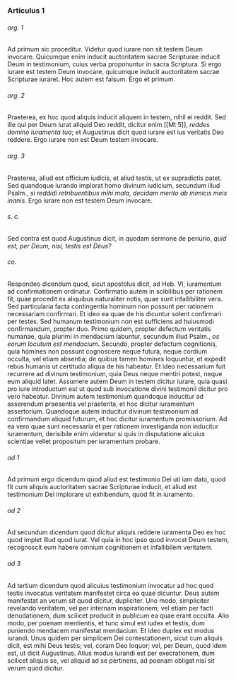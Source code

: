 ### Articulus 1

###### arg. 1
Ad primum sic proceditur. Videtur quod iurare non sit testem Deum invocare. Quicumque enim inducit auctoritatem sacrae Scripturae inducit Deum in testimonium, cuius verba proponuntur in sacra Scriptura. Si ergo iurare est testem Deum invocare, quicumque inducit auctoritatem sacrae Scripturae iuraret. Hoc autem est falsum. Ergo et primum.

###### arg. 2
Praeterea, ex hoc quod aliquis inducit aliquem in testem, nihil ei reddit. Sed ille qui per Deum iurat aliquid Deo reddit, dicitur enim [[Mt 5]], *reddes domino iuramenta tua*; et Augustinus dicit quod iurare est ius veritatis Deo reddere. Ergo iurare non est Deum testem invocare.

###### arg. 3
Praeterea, aliud est officium iudicis, et aliud testis, ut ex supradictis patet. Sed quandoque iurando implorat homo divinum iudicium, secundum illud Psalm., *si reddidi retribuentibus mihi mala, decidam merito ab inimicis meis inanis*. Ergo iurare non est testem Deum invocare.

###### s. c.
Sed contra est quod Augustinus dicit, in quodam sermone de periurio, *quid est, per Deum, nisi, testis est Deus?*

###### co.
Respondeo dicendum quod, sicut apostolus dicit, ad Heb. VI, iuramentum ad confirmationem ordinatur. Confirmatio autem in scibilibus per rationem fit, quae procedit ex aliquibus naturaliter notis, quae sunt infallibiliter vera. Sed particularia facta contingentia hominum non possunt per rationem necessariam confirmari. Et ideo ea quae de his dicuntur solent confirmari per testes. Sed humanum testimonium non est sufficiens ad huiusmodi confirmandum, propter duo. Primo quidem, propter defectum veritatis humanae, quia plurimi in mendacium labuntur, secundum illud Psalm., *os eorum locutum est mendacium*. Secundo, propter defectum cognitionis, quia homines non possunt cognoscere neque futura, neque cordium occulta, vel etiam absentia; de quibus tamen homines loquuntur, et expedit rebus humanis ut certitudo aliqua de his habeatur. Et ideo necessarium fuit recurrere ad divinum testimonium, quia Deus neque mentiri potest, neque eum aliquid latet. Assumere autem Deum in testem dicitur iurare, quia quasi pro iure introductum est ut quod sub invocatione divini testimonii dicitur pro vero habeatur. Divinum autem testimonium quandoque inducitur ad asserendum praesentia vel praeterita, et hoc dicitur iuramentum assertorium. Quandoque autem inducitur divinum testimonium ad confirmandum aliquid futurum, et hoc dicitur iuramentum promissorium. Ad ea vero quae sunt necessaria et per rationem investiganda non inducitur iuramentum, derisibile enim videretur si quis in disputatione alicuius scientiae vellet propositum per iuramentum probare.

###### ad 1
Ad primum ergo dicendum quod aliud est testimonio Dei uti iam dato, quod fit cum aliquis auctoritatem sacrae Scripturae inducit, et aliud est testimonium Dei implorare ut exhibendum, quod fit in iuramento.

###### ad 2
Ad secundum dicendum quod dicitur aliquis reddere iuramenta Deo ex hoc quod implet illud quod iurat. Vel quia in hoc ipso quod invocat Deum testem, recognoscit eum habere omnium cognitionem et infallibilem veritatem.

###### ad 3
Ad tertium dicendum quod alicuius testimonium invocatur ad hoc quod testis invocatus veritatem manifestet circa ea quae dicuntur. Deus autem manifestat an verum sit quod dicitur, dupliciter. Uno modo, simpliciter revelando veritatem, vel per internam inspirationem; vel etiam per facti denudationem, dum scilicet producit in publicum ea quae erant occulta. Alio modo, per poenam mentientis, et tunc simul est iudex et testis, dum puniendo mendacem manifestat mendacium. Et ideo duplex est modus iurandi. Unus quidem per simplicem Dei contestationem, sicut cum aliquis dicit, est mihi Deus testis; vel, coram Deo loquor; vel, per Deum, quod idem est, ut dicit Augustinus. Alius modus iurandi est per execrationem, dum scilicet aliquis se, vel aliquid ad se pertinens, ad poenam obligat nisi sit verum quod dicitur.

